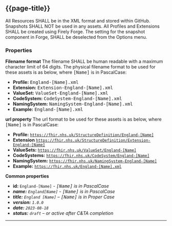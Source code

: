 ## {{page-title}}

All Resources SHALL be in the XML format and stored within GitHub. Snapshots SHALL NOT be used in any assets. All Profiles and Extensions SHALL be created using Firely Forge. The setting for the snapshot component in Forge, SHALL be deselected from the Options menu.

### Properties
**Filename format**
The filename SHALL be human readable with a maximum character limit of 64 digits. The physical filename format to be used for these assets is as below, where <samp>[Name]</samp> is in PascalCase:
- **Profile:** <samp>England-[Name].xml</samp>
- **Extension:** <samp>Extension-England-[Name].xml</samp>
- **ValueSet:** <samp>ValueSet-England-[Name].xml</samp>
- **CodeSystem:** <samp>CodeSystem-England-[Name].xml</samp>
- **NamingSystem:** <samp>NamingSystem-England-[Name].xml</samp>
- **Example:** <samp>England-[Name].xml</samp>


**url property**
The url format to be used for these assets is as below, where <samp>[Name]</samp> is in PascalCase: 
- **Profile:** <code>https://fhir.nhs.uk/StructureDefinition/England-[Name]</code>
- **Extension** <code>https://fhir.nhs.uk/StructureDefinition/Extension-England-[Name]</code>
- **ValueSets:** <code>https://fhir.nhs.uk/ValueSet/England-[Name]</code>
- **CodeSystems:** <code>https://fhir.nhs.uk/CodeSystem/England-[Name]</code>
- **NamingSystem:** <code>https://fhir.nhs.uk/NamingSystem-England-[Name]</code>
- **Example:** <code>https://fhir.nhs.uk/England-[Name].xml</code>


**Common properties**
- **id:** <code>England-[Name]</code> - <i><samp>[Name]</samp> is in PascalCase<i>
- **name:** <code>England[Name]</code> - <i><samp>[Name]</samp> is in PascalCase<i>
- **title:** <code>England [Name]</code> – <i><samp>[Name]</samp> is in Proper Case</i>
- **version:** <code>1.0.0</code>
- **date:** <code>2023-08-18</code>
- **status:** <code>draft</code> – <i>or active after C&TA completion</i>

---
